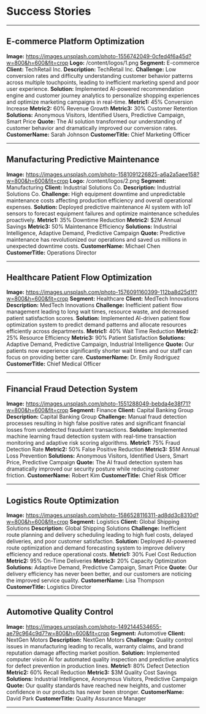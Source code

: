 # Success Stories

---

## E-commerce Platform Optimization
**Image:** https://images.unsplash.com/photo-1556742049-0cfed4f6a45d?w=800&h=600&fit=crop
**Logo:** /content/logos/1.png
**Segment:** E-commerce
**Client:** TechRetail Inc.
**Description:** TechRetail Inc.
**Challenge:** Low conversion rates and difficulty understanding customer behavior patterns across multiple touchpoints, leading to inefficient marketing spend and poor user experience.
**Solution:** Implemented AI-powered recommendation engine and customer journey analytics to personalize shopping experiences and optimize marketing campaigns in real-time.
**Metric1:** 45% Conversion Increase
**Metric2:** 60% Revenue Growth
**Metric3:** 30% Customer Retention
**Solutions:** Anonymous Visitors, Identified Users, Predictive Campaign, Smart Price
**Quote:** The AI solution transformed our understanding of customer behavior and dramatically improved our conversion rates.
**CustomerName:** Sarah Johnson
**CustomerTitle:** Chief Marketing Officer

---

## Manufacturing Predictive Maintenance
**Image:** https://images.unsplash.com/photo-1581091226825-a6a2a5aee158?w=800&h=600&fit=crop
**Logo:** /content/logos/2.png
**Segment:** Manufacturing
**Client:** Industrial Solutions Co.
**Description:** Industrial Solutions Co.
**Challenge:** High equipment downtime and unpredictable maintenance costs affecting production efficiency and overall operational expenses.
**Solution:** Deployed predictive maintenance AI system with IoT sensors to forecast equipment failures and optimize maintenance schedules proactively.
**Metric1:** 35% Downtime Reduction
**Metric2:** $2M Annual Savings
**Metric3:** 50% Maintenance Efficiency
**Solutions:** Industrial Intelligence, Adaptive Demand, Predictive Campaign
**Quote:** Predictive maintenance has revolutionized our operations and saved us millions in unexpected downtime costs.
**CustomerName:** Michael Chen
**CustomerTitle:** Operations Director

---

## Healthcare Patient Flow Optimization
**Image:** https://images.unsplash.com/photo-1576091160399-112ba8d25d1f?w=800&h=600&fit=crop
**Segment:** Healthcare
**Client:** MedTech Innovations
**Description:** MedTech Innovations
**Challenge:** Inefficient patient flow management leading to long wait times, resource waste, and decreased patient satisfaction scores.
**Solution:** Implemented AI-driven patient flow optimization system to predict demand patterns and allocate resources efficiently across departments.
**Metric1:** 40% Wait Time Reduction
**Metric2:** 25% Resource Efficiency
**Metric3:** 90% Patient Satisfaction
**Solutions:** Adaptive Demand, Predictive Campaign, Industrial Intelligence
**Quote:** Our patients now experience significantly shorter wait times and our staff can focus on providing better care.
**CustomerName:** Dr. Emily Rodriguez
**CustomerTitle:** Chief Medical Officer

---

## Financial Fraud Detection System
**Image:** https://images.unsplash.com/photo-1551288049-bebda4e38f71?w=800&h=600&fit=crop
**Segment:** Finance
**Client:** Capital Banking Group
**Description:** Capital Banking Group
**Challenge:** Manual fraud detection processes resulting in high false positive rates and significant financial losses from undetected fraudulent transactions.
**Solution:** Implemented machine learning fraud detection system with real-time transaction monitoring and adaptive risk scoring algorithms.
**Metric1:** 75% Fraud Detection Rate
**Metric2:** 50% False Positive Reduction
**Metric3:** $5M Annual Loss Prevention
**Solutions:** Anonymous Visitors, Identified Users, Smart Price, Predictive Campaign
**Quote:** The AI fraud detection system has dramatically improved our security posture while reducing customer friction.
**CustomerName:** Robert Kim
**CustomerTitle:** Chief Risk Officer

---

## Logistics Route Optimization
**Image:** https://images.unsplash.com/photo-1586528116311-ad8dd3c8310d?w=800&h=600&fit=crop
**Segment:** Logistics
**Client:** Global Shipping Solutions
**Description:** Global Shipping Solutions
**Challenge:** Inefficient route planning and delivery scheduling leading to high fuel costs, delayed deliveries, and poor customer satisfaction.
**Solution:** Deployed AI-powered route optimization and demand forecasting system to improve delivery efficiency and reduce operational costs.
**Metric1:** 30% Fuel Cost Reduction
**Metric2:** 95% On-Time Deliveries
**Metric3:** 20% Capacity Optimization
**Solutions:** Adaptive Demand, Predictive Campaign, Smart Price
**Quote:** Our delivery efficiency has never been better, and our customers are noticing the improved service quality.
**CustomerName:** Lisa Thompson
**CustomerTitle:** Logistics Director

---

## Automotive Quality Control
**Image:** https://images.unsplash.com/photo-1492144534655-ae79c964c9d7?w=800&h=600&fit=crop
**Segment:** Automotive
**Client:** NextGen Motors
**Description:** NextGen Motors
**Challenge:** Quality control issues in manufacturing leading to recalls, warranty claims, and brand reputation damage affecting market position.
**Solution:** Implemented computer vision AI for automated quality inspection and predictive analytics for defect prevention in production lines.
**Metric1:** 80% Defect Detection
**Metric2:** 60% Recall Reduction
**Metric3:** $3M Quality Cost Savings
**Solutions:** Industrial Intelligence, Anonymous Visitors, Predictive Campaign
**Quote:** Our quality standards have reached new heights, and customer confidence in our products has never been stronger.
**CustomerName:** David Park
**CustomerTitle:** Quality Assurance Manager

---